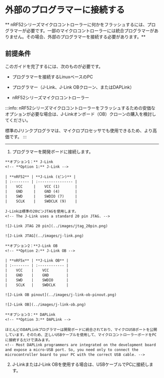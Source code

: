 # 外部のプログラマーに接続する
<!-- # Connect to an external programmer -->

** nRF52シリーズマイクロコントローラーに何かをフラッシュするには、プログラマーが必要です。一部のマイクロコントローラーには統合プログラマーがありません。その場合、外部のプログラマーを接続する必要があります。**
<!-- **To flash anything to your nRF52 series microcontroller, you need a programmer. Some microcontrollers don't have an integrated programmer, in which case, you need to connect an external one.** -->

## 前提条件
<!-- ## Prerequisites -->

このガイドを完了するには、次のものが必要です。
<!-- To complete this guide, you need the following: -->

- プログラマーを接続するLinuxベースのPC
<!-- - Linux-based PC to which to connect the programmer -->
- プログラマー（J-Link、J-Link OBクローン、またはDAPLink）
<!-- - A programmer (J-Link, J-Link OB clone, or DAPLink) -->
- nRF52シリーズマイクロコントローラー
<!-- - An nRF52 series microcontroller -->

:::info:
nRF52シリーズマイクロコントローラーをフラッシュするための安価なオプションが必要な場合は、J-Linkオンボード（OB）クローンの購入を検討してください。

標準のJリンクプログラマは、マイクロプロセッサでも使用できるため、より高価です。
:::
<!-- :::info: -->
<!-- If you want a cheap option for flashing an nRF52 series microcontroller, consider buying a J-Link on-board (OB) clone. -->

<!-- The standard J-link programmers are more expensive because they can also be used on microprocessors. -->
<!-- ::: -->

---

1. プログラマーを開発ボードに接続します。
  <!-- 1. Connect the programmer to your development board -->

    **オプション1：** J-Link
    <!-- **Option 1:** J-Link -->

    | **nRF52** | **J-Link (ピン)** |
    | :-------- | :---------------- |
    |    VCC     |    VCC (1)       |
    |    GND     |    GND (4)       |
    |    SWD     |    SWDIO (7)     |
    |    SCLK    |    SWDCLK (9)    |

    J-Linkは標準の20ピンJTAGを使用します。
    <!-- The J-Link uses a standard 20 pin JTAG. -->

    ![J-Link JTAG 20 pin](../images/jtag_20pin.png)

    ![J-Link JTAG](../images/j-link.png)

    **オプション2：**J-Link OB
    <!-- **Option 2:** J-Link OB -->

    | **nRF5x** | **J-Link OB** |
    | :-------- | :------------ |
    |    VCC    |    VCC        |
    |    GND    |    GND        |
    |    SWD    |    SWDIO      |
    |    SCLK   |    SWDCLK     |

    ![J-Link OB pinout](../images/j-link-ob-pinout.png)

    ![J-Link OB](../images/j-link-ob.png)

    **オプション3：** DAPLink
    <!-- **Option 3:** DAPLink -->

    ほとんどのDAPLinkプログラマーは開発ボードに統合されており、マイクロUSBポートを公開しています。そのため、正しいUSBケーブルを使用して、マイクロコントローラーボードをPCに接続するだけで済みます。
    <!-- Most DAPLink programmers are integrated on the development board and expose a micro-USB port. So, you need only to connect the microcontroller board to your PC with the correct USB cable. -->

2. J-LinkまたはJ-Link OBを使用する場合は、USBケーブルでPCに接続します。
<!-- 2. If you use a J-Link or J-Link OB, connect it to your PC through a USB cable -->

